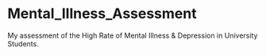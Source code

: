 # Mental_Illness_Assessment
My assessment of the High Rate of Mental Illness &amp; Depression in University Students.

